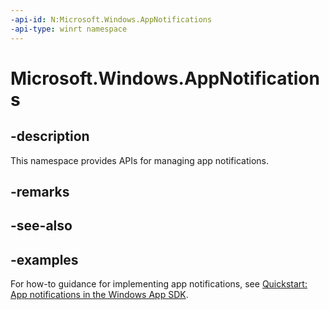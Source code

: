 ```yaml
---
-api-id: N:Microsoft.Windows.AppNotifications
-api-type: winrt namespace
---
```


# Microsoft.Windows.AppNotifications



## -description

This namespace provides APIs for managing app notifications.

## -remarks

## -see-also

## -examples

For how-to guidance for implementing app notifications, see [Quickstart: App notifications in the Windows App SDK](/windows/apps/windows-app-sdk/notifications/app-notifications/app-notifications-quickstart).


